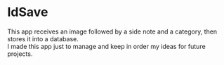 # IdSave
This app receives an image followed by a side note and a category, then stores it into a database.  
I made this app just to manage and keep in order my ideas for future projects.
